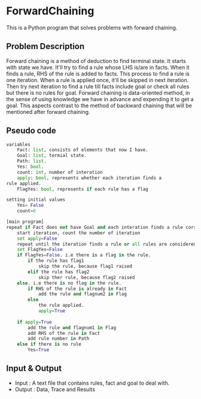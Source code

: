 # ForwardChaining

This is a Python program that solves problems with forward chaining.



## Problem Description

Forward chaining is a method of deduction to find terminal state. It starts with state we have. It'll try to find a rule whose LHS is/are in facts. When it finds a rule, RHS of the rule is added to facts. This process to find a rule is one iteration. When a rule is applied once, it'll be skipped in next iteration. Then try next iteration to
find a rule till facts include goal or check all rules but there is no rules for goal. Forward chaining is data-oriented method, in the sense of using knowledge we have in advance and expending it to get a goal. This aspects contrast to the method of backward chaining that will be mentioned after forward chaining.



## Pseudo code

```py
variables
	Fact: list, consists of elements that now I have.
	Goal: list, termial state.
	Path: list.
	Yes: bool.
	count: int, number of interation
	apply: bool, represents whether each iteration finds a
rule applied.
	FlagYes: bool, represents if each rule has a flag

setting initial values
	Yes= False
	count=0

[main program]
repeat if Fact does not have Goal and each interation finds a rule corresponds to Fact
	start iteration, count the number of iteration
	set apply=False
	repeat until the iteration finds a rule or all rules are considered.
	set FlagYes=False
	if FlagYes=False. i.e there is a flag in the rule.
		if the rule has flag1
			skip the rule, because flag1 raised
		elif the rule has flag2
			skip ther rule, because flag2 raised
	else. i.e there is no flag in the rule.
		if RHS of the rule is already in Fact
			add the rule and flagnum2 in Flag
		else
			the rule applied.
			apply=True
			
	if apply=True
		add the rule and flagnum1 in Flag
		add RHS of the rule in Fact
		add rule number in Path
	else if there is no rule
		Yes=True
```



## Input & Output

- Input : A text file that contains rules, fact and goal to deal with. 
- Output : Data, Trace and Results
